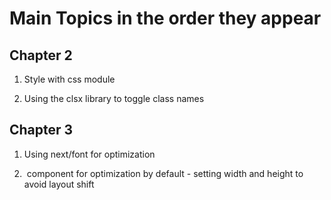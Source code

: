 # Main Topics in the order they appear

## Chapter 2

1. Style with css module

2. Using the clsx library to toggle class names

## Chapter 3

1. Using next/font for optimization

2. <Image> component for optimization by default - setting width and height to avoid layout shift
